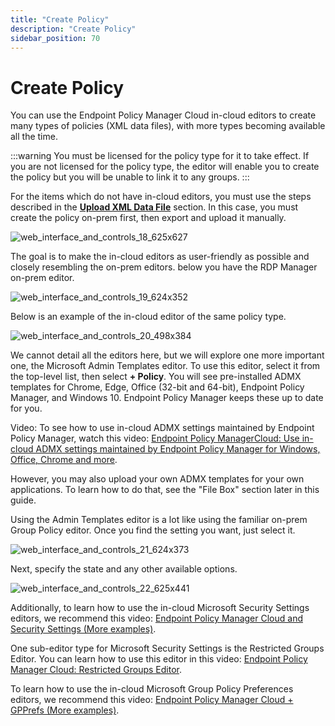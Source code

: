 ```yaml
---
title: "Create Policy"
description: "Create Policy"
sidebar_position: 70
---
```


# Create Policy

You can use the Endpoint Policy Manager Cloud in-cloud editors to create many types of policies (XML
data files), with more types becoming available all the time.

:::warning
You must be licensed for the policy type for it to take effect. If you are not licensed
for the policy type, the editor will enable you to create the policy but you will be unable to link
it to any groups.
:::


For the items which do not have in-cloud editors, you must use the steps described in the
**[Upload XML Data File](/docs/endpointpolicymanager/gettingstarted/cloudmanual/interface/xmldatafiles/upload.md)** section. In this case, you must create the policy on-prem
first, then export and upload it manually.

![web_interface_and_controls_18_625x627](/images/endpointpolicymanager/cloud/interface/xmldatafiles/web_interface_and_controls_18_625x627.webp)

The goal is to make the in-cloud editors as user-friendly as possible and closely resembling the
on-prem editors. below you have the RDP Manager on-prem editor.

![web_interface_and_controls_19_624x352](/images/endpointpolicymanager/cloud/interface/xmldatafiles/web_interface_and_controls_19_624x352.webp)

Below is an example of the in-cloud editor of the same policy type.

![web_interface_and_controls_20_498x384](/images/endpointpolicymanager/cloud/interface/xmldatafiles/web_interface_and_controls_20_498x384.webp)

We cannot detail all the editors here, but we will explore one more important one, the Microsoft
Admin Templates editor. To use this editor, select it from the top-level list, then select **+
Policy**. You will see pre-installed ADMX templates for Chrome, Edge, Office (32-bit and 64-bit),
Endpoint Policy Manager, and Windows 10. Endpoint Policy Manager keeps these up to date for you.

Video: To see how to use in-cloud ADMX settings maintained by Endpoint Policy Manager, watch this
video:
[Endpoint Policy ManagerCloud: Use in-cloud ADMX settings maintained by Endpoint Policy Manager for Windows, Office, Chrome and more](/docs/endpointpolicymanager/gettingstarted/cloud/videos/gettingstarted/admxsettings.md).

However, you may also upload your own ADMX templates for your own applications. To learn how to do
that, see the "File Box" section later in this guide.

Using the Admin Templates editor is a lot like using the familiar on-prem Group Policy editor. Once
you find the setting you want, just select it.

![web_interface_and_controls_21_624x373](/images/endpointpolicymanager/cloud/interface/xmldatafiles/web_interface_and_controls_21_624x373.webp)

Next, specify the state and any other available options.

![web_interface_and_controls_22_625x441](/images/endpointpolicymanager/cloud/interface/xmldatafiles/web_interface_and_controls_22_625x441.webp)

Additionally, to learn how to use the in-cloud Microsoft Security Settings editors, we recommend
this video:
[Endpoint Policy Manager Cloud and Security Settings (More examples)](/docs/endpointpolicymanager/gettingstarted/cloud/videos/gettingstarted/securitysettings.md).

One sub-editor type for Microsoft Security Settings is the Restricted Groups Editor. You can learn
how to use this editor in this video:
[Endpoint Policy Manager Cloud: Restricted Groups Editor](/docs/endpointpolicymanager/gettingstarted/cloud/videos/tipsandtricks/restricted_groups_editor.md).

To learn how to use the in-cloud Microsoft Group Policy Preferences editors, we recommend this
video:
[Endpoint Policy Manager Cloud + GPPrefs (More examples)](/docs/endpointpolicymanager/gettingstarted/cloud/videos/gettingstarted/preferences.md).

